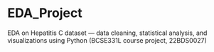 # EDA_Project
EDA on Hepatitis C dataset — data cleaning, statistical analysis, and visualizations using Python (BCSE331L course project, 22BDS0027)
